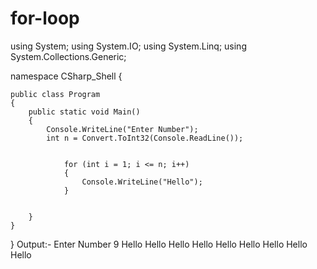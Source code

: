 # for-loop
using System;
using System.IO;
using System.Linq;
using System.Collections.Generic;

namespace CSharp_Shell
{

    public class Program 
    {
        public static void Main()
        {
        	Console.WriteLine("Enter Number");
			int n = Convert.ToInt32(Console.ReadLine());
			
			
				for (int i = 1; i <= n; i++)
				{
					Console.WriteLine("Hello");
				}
        	
			
        }
    }
}
Output:-
Enter Number
9
Hello
Hello
Hello
Hello
Hello
Hello
Hello
Hello
Hello

